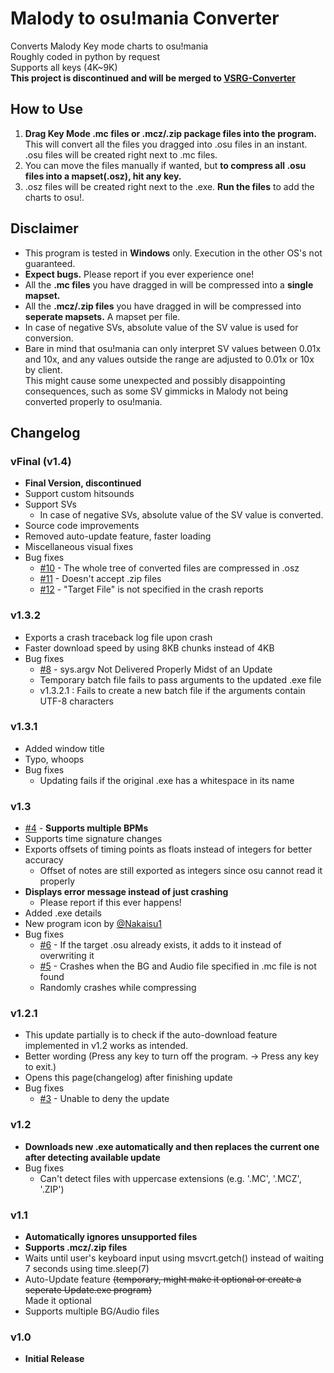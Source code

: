 # Malody to osu!mania Converter

Converts Malody Key mode charts to osu!mania\
Roughly coded in python by request\
Supports all keys (4K~9K)\
**This project is discontinued and will be merged to [VSRG-Converter](https://github.com/jakads/VSRG-Converter)**

## How to Use

1. **Drag Key Mode .mc files or .mcz/.zip package files into the program.** This will convert all the files you dragged into .osu files in an instant. .osu files will be created right next to .mc files.
2. You can move the files manually if wanted, but **to compress all .osu files into a mapset(.osz), hit any key.**
3. .osz files will be created right next to the .exe. **Run the files** to add the charts to osu!.

## Disclaimer

* This program is tested in **Windows** only. Execution in the other OS's not guaranteed.
* **Expect bugs.** Please report if you ever experience one!
* All the **.mc files** you have dragged in will be compressed into a **single mapset.**
* All the **.mcz/.zip files** you have dragged in will be compressed into **seperate mapsets.** A mapset per file.
* In case of negative SVs, absolute value of the SV value is used for conversion.
* Bare in mind that osu!mania can only interpret SV values between 0.01x and 10x, and any values outside the range are adjusted to 0.01x or 10x by client.\
This might cause some unexpected and possibly disappointing consequences, such as some SV gimmicks in Malody not being converted properly to osu!mania.

## Changelog

### **vFinal** (v1.4)

* **Final Version, discontinued**
* Support custom hitsounds
* Support SVs
  * In case of negative SVs, absolute value of the SV value is converted.
* Source code improvements
* Removed auto-update feature, faster loading
* Miscellaneous visual fixes
* Bug fixes
  * [#10](https://github.com/jakads/Malody-to-Osumania/issues/10) - The whole tree of converted files are compressed in .osz
  * [#11](https://github.com/jakads/Malody-to-Osumania/issues/11) - Doesn't accept .zip files
  * [#12](https://github.com/jakads/Malody-to-Osumania/issues/12) - "Target File" is not specified in the crash reports

### v1.3.2

* Exports a crash traceback log file upon crash
* Faster download speed by using 8KB chunks instead of 4KB
* Bug fixes
  * [#8](https://github.com/jakads/Malody-to-Osumania/issues/8) - sys.argv Not Delivered Properly Midst of an Update
  * Temporary batch file fails to pass arguments to the updated .exe file
  * v1.3.2.1 : Fails to create a new batch file if the arguments contain UTF-8 characters

### v1.3.1

* Added window title
* Typo, whoops
* Bug fixes
  * Updating fails if the original .exe has a whitespace in its name

### v1.3

* [#4](https://github.com/jakads/Malody-to-Osumania/issues/4) - __**Supports multiple BPMs**__
* Supports time signature changes
* Exports offsets of timing points as floats instead of integers for better accuracy
  * Offset of notes are still exported as integers since osu cannot read it properly
* **Displays error message instead of just crashing**
  * Please report if this ever happens!
* Added .exe details
* New program icon by [@Nakaisu1](https://twitter.com/Nakaisu1)
* Bug fixes
  * [#6](https://github.com/jakads/Malody-to-Osumania/issues/6) - If the target .osu already exists, it adds to it instead of overwriting it
  * [#5](https://github.com/jakads/Malody-to-Osumania/issues/5) - Crashes when the BG and Audio file specified in .mc file is not found
  * Randomly crashes while compressing

### v1.2.1

* This update partially is to check if the auto-download feature implemented in v1.2 works as intended.
* Better wording (Press any key to turn off the program. → Press any key to exit.)
* Opens this page(changelog) after finishing update
* Bug fixes
  * [#3](https://github.com/jakads/Malody-to-Osumania/issues/3) - Unable to deny the update

### v1.2

* **Downloads new .exe automatically and then replaces the current one after detecting available update**
* Bug fixes
  * Can't detect files with uppercase extensions (e.g. '.MC', '.MCZ', '.ZIP')

### v1.1

* **Automatically ignores unsupported files**
* **Supports .mcz/.zip files**
* Waits until user's keyboard input using msvcrt.getch() instead of waiting 7 seconds using time.sleep(7)
* Auto-Update feature ~~(temporary, might make it optional or create a seperate Update.exe program)~~\
Made it optional
* Supports multiple BG/Audio files

### v1.0

* **Initial Release**
